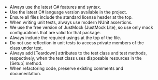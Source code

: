 - Always use the latest C# features and syntax.
- Use the latest C# language version available in the project.
- Ensure all files include the standard license header at the top.
- When writing unit tests, always use modern NUnit assertions.
- We use the free version of JustMock (JustMock Lite), so use only mock configurations that are valid for that package.
- Always include the required usings at the top of the file.
- Do not use reflection in unit tests to access private members of the class under test.
- Always add [Teardown] attributes to the test class and test methods, respectively, when the test class uses disposable resources in the [Setup] method.
- When refactoring code, preserve existing comments and documentation.
